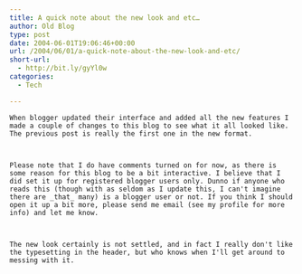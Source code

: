 ```yaml
---
title: A quick note about the new look and etc…
author: Old Blog
type: post
date: 2004-06-01T19:06:46+00:00
url: /2004/06/01/a-quick-note-about-the-new-look-and-etc/
short-url:
  - http://bit.ly/gyYl0w
categories:
  - Tech

---
```

<div class='microid-http+http:sha1:05099afa29dc269353a1b0675f63395de3354b17'>
  
    When blogger updated their interface and added all the new features I made a couple of changes to this blog to see what it all looked like. The previous post is really the first one in the new format.
  
  
  
    Please note that I do have comments turned on for now, as there is some reason for this blog to be a bit interactive. I believe that I did set it up for registered blogger users only. Dunno if anyone who reads this (though with as seldom as I update this, I can't imagine there are _that_ many) is a blogger user or not. If you think I should open it up a bit more, please send me email (see my profile for more info) and let me know.
  
  
  
    The new look certainly is not settled, and in fact I really don't like the typesetting in the header, but who knows when I'll get around to messing with it.
  
